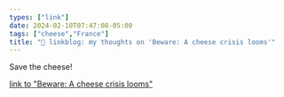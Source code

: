 ```yaml
---
types: ["link"]
date: 2024-02-10T07:47:08-05:00
tags: ["cheese","France"]
title: "🔗 linkblog: my thoughts on 'Beware: A cheese crisis looms'"
---
```

Save the cheese!

[link to "Beware: A cheese crisis looms"](https://www.vox.com/down-to-earth/2024/2/10/24065277/cheese-extinction-camembert-brie-mold)
